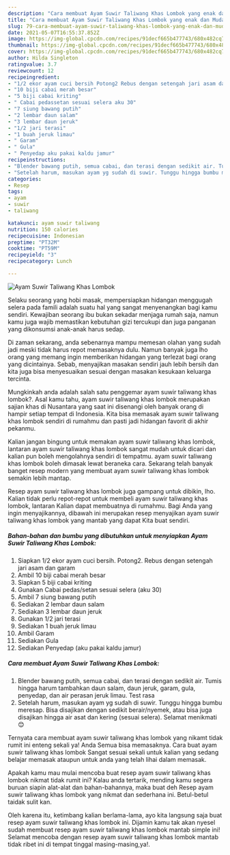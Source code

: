 ```yaml
---
description: "Cara membuat Ayam Suwir Taliwang Khas Lombok yang enak dan Mudah Dibuat"
title: "Cara membuat Ayam Suwir Taliwang Khas Lombok yang enak dan Mudah Dibuat"
slug: 79-cara-membuat-ayam-suwir-taliwang-khas-lombok-yang-enak-dan-mudah-dibuat
date: 2021-05-07T16:55:37.852Z
image: https://img-global.cpcdn.com/recipes/91decf665b477743/680x482cq70/ayam-suwir-taliwang-khas-lombok-foto-resep-utama.jpg
thumbnail: https://img-global.cpcdn.com/recipes/91decf665b477743/680x482cq70/ayam-suwir-taliwang-khas-lombok-foto-resep-utama.jpg
cover: https://img-global.cpcdn.com/recipes/91decf665b477743/680x482cq70/ayam-suwir-taliwang-khas-lombok-foto-resep-utama.jpg
author: Hilda Singleton
ratingvalue: 3.7
reviewcount: 12
recipeingredient:
- "1/2 ekor ayam cuci bersih Potong2 Rebus dengan setengah jari asam dan garam"
- "10 biji cabai merah besar"
- "5 biji cabai kriting"
- " Cabai pedassetan sesuai selera aku 30"
- "7 siung bawang putih"
- "2 lembar daun salam"
- "3 lembar daun jeruk"
- "1/2 jari terasi"
- "1 buah jeruk limau"
- " Garam"
- " Gula"
- " Penyedap aku pakai kaldu jamur"
recipeinstructions:
- "Blender bawang putih, semua cabai, dan terasi dengan sedikit air. Tumis hingga harum tambahkan daun salam, daun jeruk, garam, gula, penyedap, dan air perasan jeruk limau. Test rasa"
- "Setelah harum, masukan ayam yg sudah di suwir. Tunggu hingga bumbu meresap. Bisa disajikan dengan sedikit berair/nyemek, atau bisa juga disajikan hingga air asat dan kering (sesuai selera). Selamat menikmati 😊"
categories:
- Resep
tags:
- ayam
- suwir
- taliwang

katakunci: ayam suwir taliwang 
nutrition: 150 calories
recipecuisine: Indonesian
preptime: "PT32M"
cooktime: "PT59M"
recipeyield: "3"
recipecategory: Lunch

---
```



![Ayam Suwir Taliwang Khas Lombok](https://img-global.cpcdn.com/recipes/91decf665b477743/680x482cq70/ayam-suwir-taliwang-khas-lombok-foto-resep-utama.jpg)

Selaku seorang yang hobi masak, mempersiapkan hidangan menggugah selera pada famili adalah suatu hal yang sangat menyenangkan bagi kamu sendiri. Kewajiban seorang ibu bukan sekadar menjaga rumah saja, namun kamu juga wajib memastikan kebutuhan gizi tercukupi dan juga panganan yang dikonsumsi anak-anak harus sedap.

Di zaman  sekarang, anda sebenarnya mampu memesan olahan yang sudah jadi meski tidak harus repot memasaknya dulu. Namun banyak juga lho orang yang memang ingin memberikan hidangan yang terlezat bagi orang yang dicintainya. Sebab, menyajikan masakan sendiri jauh lebih bersih dan kita juga bisa menyesuaikan sesuai dengan masakan kesukaan keluarga tercinta. 



Mungkinkah anda adalah salah satu penggemar ayam suwir taliwang khas lombok?. Asal kamu tahu, ayam suwir taliwang khas lombok merupakan sajian khas di Nusantara yang saat ini disenangi oleh banyak orang di hampir setiap tempat di Indonesia. Kita bisa memasak ayam suwir taliwang khas lombok sendiri di rumahmu dan pasti jadi hidangan favorit di akhir pekanmu.

Kalian jangan bingung untuk memakan ayam suwir taliwang khas lombok, lantaran ayam suwir taliwang khas lombok sangat mudah untuk dicari dan kalian pun boleh mengolahnya sendiri di tempatmu. ayam suwir taliwang khas lombok boleh dimasak lewat beraneka cara. Sekarang telah banyak banget resep modern yang membuat ayam suwir taliwang khas lombok semakin lebih mantap.

Resep ayam suwir taliwang khas lombok juga gampang untuk dibikin, lho. Kalian tidak perlu repot-repot untuk membeli ayam suwir taliwang khas lombok, lantaran Kalian dapat membuatnya di rumahmu. Bagi Anda yang ingin menyajikannya, dibawah ini merupakan resep menyajikan ayam suwir taliwang khas lombok yang mantab yang dapat Kita buat sendiri.

<!--inarticleads1-->

##### Bahan-bahan dan bumbu yang dibutuhkan untuk menyiapkan Ayam Suwir Taliwang Khas Lombok:

1. Siapkan 1/2 ekor ayam cuci bersih. Potong2. Rebus dengan setengah jari asam dan garam
1. Ambil 10 biji cabai merah besar
1. Siapkan 5 biji cabai kriting
1. Gunakan  Cabai pedas/setan sesuai selera (aku 30)
1. Ambil 7 siung bawang putih
1. Sediakan 2 lembar daun salam
1. Sediakan 3 lembar daun jeruk
1. Gunakan 1/2 jari terasi
1. Sediakan 1 buah jeruk limau
1. Ambil  Garam
1. Sediakan  Gula
1. Sediakan  Penyedap (aku pakai kaldu jamur)




<!--inarticleads2-->

##### Cara membuat Ayam Suwir Taliwang Khas Lombok:

1. Blender bawang putih, semua cabai, dan terasi dengan sedikit air. Tumis hingga harum tambahkan daun salam, daun jeruk, garam, gula, penyedap, dan air perasan jeruk limau. Test rasa
1. Setelah harum, masukan ayam yg sudah di suwir. Tunggu hingga bumbu meresap. Bisa disajikan dengan sedikit berair/nyemek, atau bisa juga disajikan hingga air asat dan kering (sesuai selera). Selamat menikmati 😊




Ternyata cara membuat ayam suwir taliwang khas lombok yang nikamt tidak rumit ini enteng sekali ya! Anda Semua bisa memasaknya. Cara buat ayam suwir taliwang khas lombok Sangat sesuai sekali untuk kalian yang sedang belajar memasak ataupun untuk anda yang telah lihai dalam memasak.

Apakah kamu mau mulai mencoba buat resep ayam suwir taliwang khas lombok nikmat tidak rumit ini? Kalau anda tertarik, mending kamu segera buruan siapin alat-alat dan bahan-bahannya, maka buat deh Resep ayam suwir taliwang khas lombok yang nikmat dan sederhana ini. Betul-betul taidak sulit kan. 

Oleh karena itu, ketimbang kalian berlama-lama, ayo kita langsung saja buat resep ayam suwir taliwang khas lombok ini. Dijamin kamu tak akan nyesel sudah membuat resep ayam suwir taliwang khas lombok mantab simple ini! Selamat mencoba dengan resep ayam suwir taliwang khas lombok mantab tidak ribet ini di tempat tinggal masing-masing,ya!.


